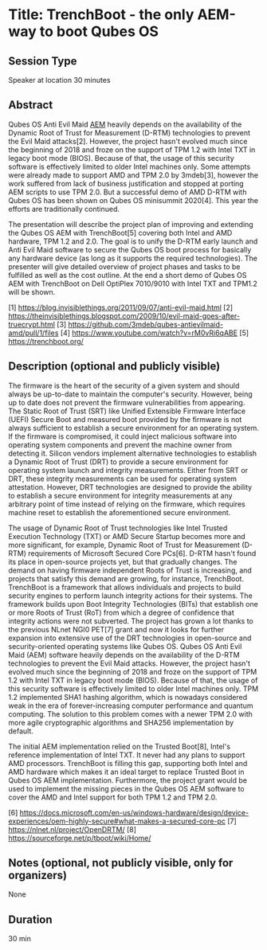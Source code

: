 # Title: TrenchBoot - the only AEM-way to boot Qubes OS

## Session Type

Speaker at location 30 minutes

## Abstract

Qubes OS Anti Evil Maid [AEM](1) heavily depends on the availability of the
Dynamic Root of Trust for Measurement (D-RTM) technologies to prevent the Evil
Maid attacks[2]. However, the project hasn't evolved much since the beginning of
2018 and froze on the support of TPM 1.2 with Intel TXT in legacy boot mode
(BIOS). Because of that, the usage of this security software is effectively
limited to older Intel machines only. Some attempts were already made to support
AMD and TPM 2.0 by 3mdeb[3], however the work suffered from lack of business
justification and stopped at porting AEM scripts to use TPM 2.0. But a
successful demo of AMD D-RTM with Qubes OS has been shown on Qubes OS minisummit
2020[4]. This year the efforts are traditionally continued.

The presentation will describe the project plan of improving and extending the
Qubes OS AEM with TrenchBoot[5] covering both Intel and AMD hardware, TPM 1.2
and 2.0. The goal is to unify the D-RTM early launch and Anti Evil Maid software
to secure the Qubes OS boot process for basically any hardware device (as long
as it supports the required technologies). The presenter will give detailed
overview of project phases and tasks to be fulfilled as well as the cost
outline. At the end a short demo of Qubes OS AEM with TrenchBoot on Dell
OptiPlex 7010/9010 with Intel TXT and TPM1.2 will be shown.

[1] https://blog.invisiblethings.org/2011/09/07/anti-evil-maid.html [2]
https://theinvisiblethings.blogspot.com/2009/10/evil-maid-goes-after-truecrypt.html
[3] https://github.com/3mdeb/qubes-antievilmaid-amd/pull/1/files [4]
https://www.youtube.com/watch?v=rM0vRi6qABE [5] https://trenchboot.org/

## Description (optional and publicly visible)

<!-- taken from https://docs.dasharo.com/projects/trenchboot-aem/#abstract -->

The firmware is the heart of the security of a given system and should always be
up-to-date to maintain the computer's security. However, being up to date does
not prevent the firmware vulnerabilities from appearing. The Static Root of
Trust (SRT) like Unified Extensible Firmware Interface (UEFI) Secure Boot and
measured boot provided by the firmware is not always sufficient to establish a
secure environment for an operating system. If the firmware is compromised, it
could inject malicious software into operating system components and prevent the
machine owner from detecting it. Silicon vendors implement alternative
technologies to establish a Dynamic Root of Trust (DRT) to provide a secure
environment for operating system launch and integrity measurements. Either from
SRT or DRT, these integrity measurements can be used for operating system
attestation. However, DRT technologies are designed to provide the ability to
establish a secure environment for integrity measurements at any arbitrary point
of time instead of relying on the firmware, which requires machine reset to
establish the aforementioned secure environment.

The usage of Dynamic Root of Trust technologies like Intel Trusted Execution
Technology (TXT) or AMD Secure Startup becomes more and more significant, for
example, Dynamic Root of Trust for Measurement (D-RTM) requirements of Microsoft
Secured Core PCs[6]. D-RTM hasn't found its place in open-source projects yet,
but that gradually changes. The demand on having firmware independent Roots of
Trust is increasing, and projects that satisfy this demand are growing, for
instance, TrenchBoot. TrenchBoot is a framework that allows individuals and
projects to build security engines to perform launch integrity actions for their
systems. The framework builds upon Boot Integrity Technologies (BITs) that
establish one or more Roots of Trust (RoT) from which a degree of confidence
that integrity actions were not subverted. The project has grown a lot thanks to
the previous NLnet NGI0 PET[7] grant and now it looks for further expansion into
extensive use of the DRT technologies in open-source and security-oriented
operating systems like Qubes OS. Qubes OS Anti Evil Maid (AEM) software heavily
depends on the availability of the D-RTM technologies to prevent the Evil Maid
attacks. However, the project hasn't evolved much since the beginning of 2018
and froze on the support of TPM 1.2 with Intel TXT in legacy boot mode (BIOS).
Because of that, the usage of this security software is effectively limited to
older Intel machines only. TPM 1.2 implemented SHA1 hashing algorithm, which is
nowadays considered weak in the era of forever-increasing computer performance
and quantum computing. The solution to this problem comes with a newer TPM 2.0
with more agile cryptographic algorithms and SHA256 implementation by default.

The initial AEM implementation relied on the Trusted Boot[8], Intel's reference
implementation of Intel TXT. It never had any plans to support AMD processors.
TrenchBoot is filling this gap, supporting both Intel and AMD hardware which
makes it an ideal target to replace Trusted Boot in Qubes OS AEM implementation.
Furthermore, the project grant would be used to implement the missing pieces in
the Qubes OS AEM software to cover the AMD and Intel support for both TPM 1.2
and TPM 2.0.

[6]
https://docs.microsoft.com/en-us/windows-hardware/design/device-experiences/oem-highly-secure#what-makes-a-secured-core-pc
[7] https://nlnet.nl/project/OpenDRTM/ [8]
https://sourceforge.net/p/tboot/wiki/Home/

## Notes (optional, not publicly visible, only for organizers)

None

## Duration

30 min
